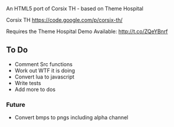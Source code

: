 An HTML5 port of Corsix TH - based on Theme Hospital

Corsix TH
https://code.google.com/p/corsix-th/

Requires the Theme Hospital Demo
Available: http://t.co/ZQeYBnrf


## To Do

- Comment Src functions
- Work out WTF it is doing
- Convert lua to javascript
- Write tests
- Add more to dos

### Future
- Convert bmps to pngs including alpha channel
